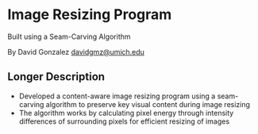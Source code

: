 Image Resizing Program
===========================
Built using a Seam-Carving Algorithm

By David Gonzalez <davidgmz@umich.edu>

## Longer Description
- Developed a content-aware image resizing program using a seam-carving algorithm to preserve key visual content during image resizing
- The algorithm works by calculating pixel energy through intensity differences of surrounding pixels for efficient resizing of images
